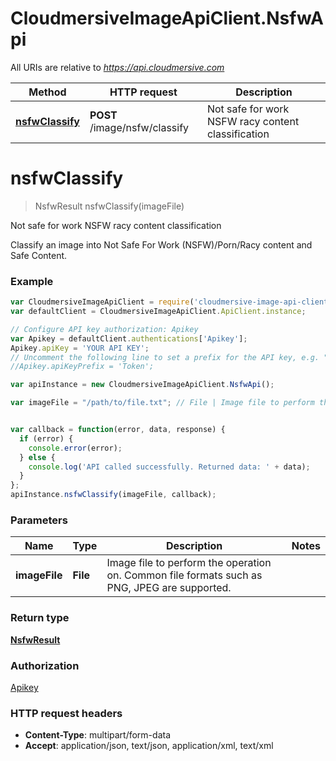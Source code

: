 # CloudmersiveImageApiClient.NsfwApi

All URIs are relative to *https://api.cloudmersive.com*

Method | HTTP request | Description
------------- | ------------- | -------------
[**nsfwClassify**](NsfwApi.md#nsfwClassify) | **POST** /image/nsfw/classify | Not safe for work NSFW racy content classification


<a name="nsfwClassify"></a>
# **nsfwClassify**
> NsfwResult nsfwClassify(imageFile)

Not safe for work NSFW racy content classification

Classify an image into Not Safe For Work (NSFW)/Porn/Racy content and Safe Content.

### Example
```javascript
var CloudmersiveImageApiClient = require('cloudmersive-image-api-client');
var defaultClient = CloudmersiveImageApiClient.ApiClient.instance;

// Configure API key authorization: Apikey
var Apikey = defaultClient.authentications['Apikey'];
Apikey.apiKey = 'YOUR API KEY';
// Uncomment the following line to set a prefix for the API key, e.g. "Token" (defaults to null)
//Apikey.apiKeyPrefix = 'Token';

var apiInstance = new CloudmersiveImageApiClient.NsfwApi();

var imageFile = "/path/to/file.txt"; // File | Image file to perform the operation on.  Common file formats such as PNG, JPEG are supported.


var callback = function(error, data, response) {
  if (error) {
    console.error(error);
  } else {
    console.log('API called successfully. Returned data: ' + data);
  }
};
apiInstance.nsfwClassify(imageFile, callback);
```

### Parameters

Name | Type | Description  | Notes
------------- | ------------- | ------------- | -------------
 **imageFile** | **File**| Image file to perform the operation on.  Common file formats such as PNG, JPEG are supported. | 

### Return type

[**NsfwResult**](NsfwResult.md)

### Authorization

[Apikey](../README.md#Apikey)

### HTTP request headers

 - **Content-Type**: multipart/form-data
 - **Accept**: application/json, text/json, application/xml, text/xml


